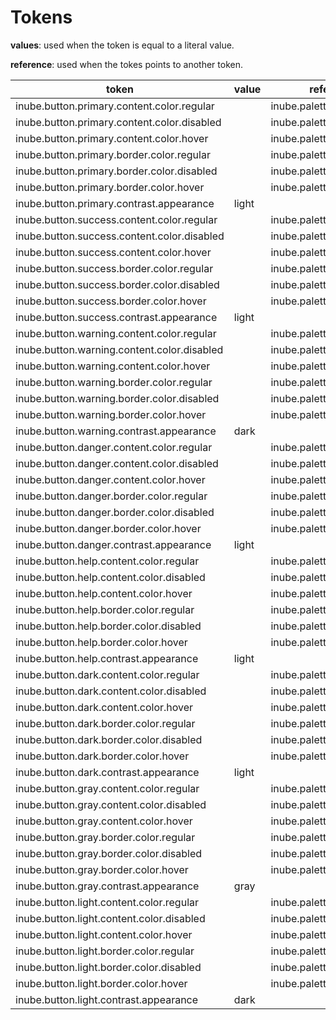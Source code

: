 # Tokens

**values**: used when the token is equal to a literal value.

**reference**: used when the tokes points to another token.

| token                                       | value | reference                  |
| ------------------------------------------- | ----- | -------------------------- |
| inube.button.primary.content.color.regular  |       | inube.palette.blue.b400    |
| inube.button.primary.content.color.disabled |       | inube.palette.neutral.n20  |
| inube.button.primary.content.color.hover    |       | inube.palette.blue.b300    |
| inube.button.primary.border.color.regular   |       | inube.palette.blue.b400    |
| inube.button.primary.border.color.disabled  |       | inube.palette.neutral.n70  |
| inube.button.primary.border.color.hover     |       | inube.palette.blue.b300    |
| inube.button.primary.contrast.appearance    | light |                            |
| inube.button.success.content.color.regular  |       | inube.palette.green.g400   |
| inube.button.success.content.color.disabled |       | inube.palette.neutral.n20  |
| inube.button.success.content.color.hover    |       | inube.palette.green.g300   |
| inube.button.success.border.color.regular   |       | inube.palette.green.g400   |
| inube.button.success.border.color.disabled  |       | inube.palette.neutral.n70  |
| inube.button.success.border.color.hover     |       | inube.palette.green.g300   |
| inube.button.success.contrast.appearance    | light |                            |
| inube.button.warning.content.color.regular  |       | inube.palette.yellow.y400  |
| inube.button.warning.content.color.disabled |       | inube.palette.neutral.n20  |
| inube.button.warning.content.color.hover    |       | inube.palette.yellow.y300  |
| inube.button.warning.border.color.regular   |       | inube.palette.yellow.y400  |
| inube.button.warning.border.color.disabled  |       | inube.palette.neutral.n70  |
| inube.button.warning.border.color.hover     |       | inube.palette.yellow.y300  |
| inube.button.warning.contrast.appearance    | dark  |                            |
| inube.button.danger.content.color.regular   |       | inube.palette.red.r400     |
| inube.button.danger.content.color.disabled  |       | inube.palette.neutral.n20  |
| inube.button.danger.content.color.hover     |       | inube.palette.red.r300     |
| inube.button.danger.border.color.regular    |       | inube.palette.red.r400     |
| inube.button.danger.border.color.disabled   |       | inube.palette.neutral.n70  |
| inube.button.danger.border.color.hover      |       | inube.palette.red.r300     |
| inube.button.danger.contrast.appearance     | light |                            |
| inube.button.help.content.color.regular     |       | inube.palette.purple.p400  |
| inube.button.help.content.color.disabled    |       | inube.palette.neutral.n20  |
| inube.button.help.content.color.hover       |       | inube.palette.purple.p300  |
| inube.button.help.border.color.regular      |       | inube.palette.purple.p400  |
| inube.button.help.border.color.disabled     |       | inube.palette.neutral.n70  |
| inube.button.help.border.color.hover        |       | inube.palette.purple.p300  |
| inube.button.help.contrast.appearance       | light |                            |
| inube.button.dark.content.color.regular     |       | inube.palette.neutral.n900 |
| inube.button.dark.content.color.disabled    |       | inube.palette.neutral.n20  |
| inube.button.dark.content.color.hover       |       | inube.palette.neutral.n500 |
| inube.button.dark.border.color.regular      |       | inube.palette.neutral.n900 |
| inube.button.dark.border.color.disabled     |       | inube.palette.neutral.n70  |
| inube.button.dark.border.color.hover        |       | inube.palette.neutral.n500 |
| inube.button.dark.contrast.appearance       | light |                            |                             
| inube.button.gray.content.color.regular     |       | inube.palette.neutral.n20  |
| inube.button.gray.content.color.disabled    |       | inube.palette.neutral.n20  |
| inube.button.gray.content.color.hover       |       | inube.palette.neutral.n30  |
| inube.button.gray.border.color.regular      |       | inube.palette.neutral.n200 |
| inube.button.gray.border.color.disabled     |       | inube.palette.neutral.n70  |
| inube.button.gray.border.color.hover        |       | inube.palette.neutral.n90  |
| inube.button.gray.contrast.appearance       | gray  |                            |                             
| inube.button.light.content.color.regular    |       | inube.palette.neutral.n10  |
| inube.button.light.content.color.disabled   |       | inube.palette.neutral.n20  |
| inube.button.light.content.color.hover      |       | inube.palette.neutral.n0   |
| inube.button.light.border.color.regular     |       | inube.palette.neutral.n10  |
| inube.button.light.border.color.disabled    |       | inube.palette.neutral.n70  |
| inube.button.light.border.color.hover       |       | inube.palette.neutral.n0   |
| inube.button.light.contrast.appearance      | dark  |                            |
